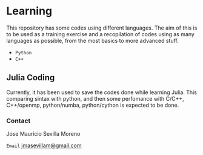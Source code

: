# Learning

This repository has some codes using different languages. The aim of this is to be used as a training exercise and a recopilation of codes using as many languages as possible, from the most basics to more advanced stuff.

  - `Python`
  - `C++`


## Julia Coding

Currently, it has been used to save the codes done while learning Julia. This comparing sintax with python, and then some perfomance with C/C++, C++/openmp, python/numba, python/cython is expected to be done.


### Contact

Jose Mauricio Sevilla Moreno

`Email` jmasevillam@gmail.com
